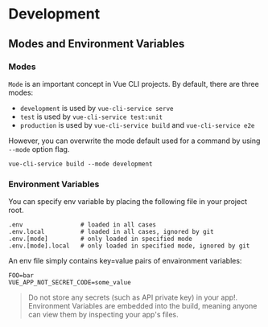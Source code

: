 # Development

## Modes and Environment Variables

### Modes

`Mode` is an important concept in Vue CLI projects. By default, there are three modes:

- `development` is used by `vue-cli-service serve`
- `test` is used by `vue-cli-service test:unit`
- `production` is used by `vue-cli-service build` and `vue-cli-service e2e`

However, you can overwrite the mode default used for a command by using `--mode` option flag.

```
vue-cli-service build --mode development
```

### Environment Variables

You can specify env variable by placing the following file in your project root.

```
.env                # loaded in all cases
.env.local          # loaded in all cases, ignored by git
.env.[mode]         # only loaded in specified mode
.env.[mode].local   # only loaded in specified mode, ignored by git
```

An env file simply contains key=value pairs of envaironment variables:

```
FOO=bar
VUE_APP_NOT_SECRET_CODE=some_value
```

> Do not store any secrets (such as API private key) in your app!. <br />
> Environment Variables are embedded into the build, meaning anyone can view them by inspecting your app's files.

